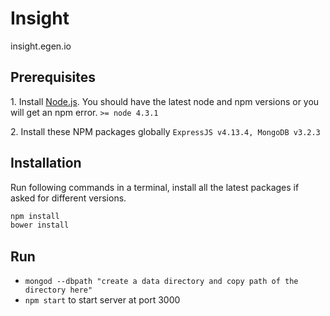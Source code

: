 # Insight
insight.egen.io

## Prerequisites

1\. Install [Node.js](http://nodejs.org). You should have the latest node and npm versions or you will get an npm error. 
    `>= node 4.3.1`

2\. Install these NPM packages globally ` ExpressJS v4.13.4, MongoDB v3.2.3 `


## Installation 
Run following commands in a terminal, install all the latest packages if asked for different versions.

```bash
npm install
bower install
```

## Run

* `mongod --dbpath "create a data directory and copy path of the directory here"`  
* `npm start` to start server at port 3000

